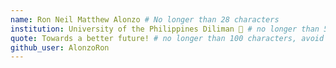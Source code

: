 ```yaml
---
name: Ron Neil Matthew Alonzo # No longer than 28 characters
institution: University of the Philippines Diliman 🚩 # no longer than 58 characters
quote: Towards a better future! # no longer than 100 characters, avoid using quotes(") to guarantee the format remains the same.
github_user: AlonzoRon
---
```


